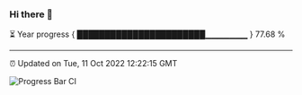 ### Hi there 👋

⏳ Year progress { ███████████████████████▁▁▁▁▁▁▁ } 77.68 %

---

⏰ Updated on Tue, 11 Oct 2022 12:22:15 GMT

![Progress Bar CI](https://github.com/Shyam-Makwana/GitHub-Actions-Demo/workflows/Progress%20Bar%20CI/badge.svg)
